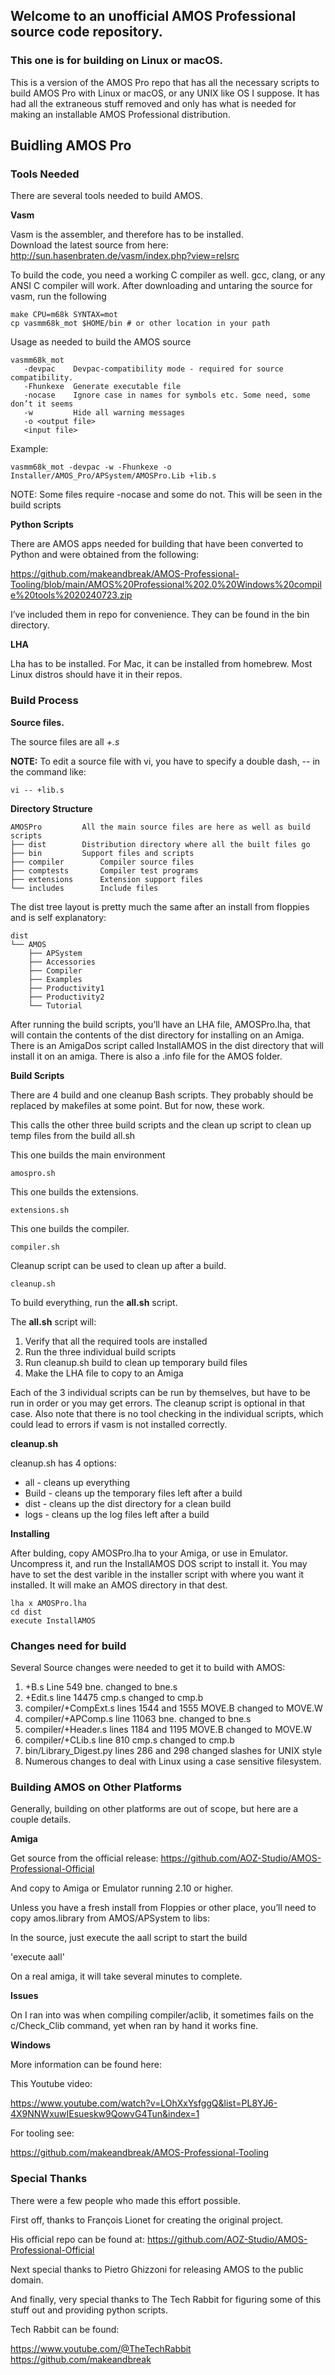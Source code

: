 
## Welcome to an unofficial AMOS Professional source code repository.

### This one is for building on Linux or macOS. 


This is a version of the AMOS Pro repo that has all the necessary scripts to build AMOS Pro with Linux or macOS, or any UNIX like OS I suppose. It has had all the extraneous stuff removed and only has what is needed for making an installable AMOS Professional distribution.

## Buidling AMOS Pro

### Tools Needed

There are several tools needed to build AMOS.

**Vasm**

Vasm is the assembler, and therefore has to be installed.  
Download the latest source from here: http://sun.hasenbraten.de/vasm/index.php?view=relsrc

To build the code, you need a working C compiler as well. gcc, clang, or any ANSI C compiler will work. After downloading and untaring the source for vasm, run the following

```
make CPU=m68k SYNTAX=mot
cp vasmm68k_mot $HOME/bin # or other location in your path
```

Usage as needed to build the AMOS source

```
vasmm68k_mot
   -devpac    Devpac-compatibility mode - required for source compatibility. 
   -Fhunkexe  Generate executable file 
   -nocase    Ignore case in names for symbols etc. Some need, some don’t it seems
   -w         Hide all warning messages 
   -o <output file>      
   <input file>
```

Example:

`vasmm68k_mot -devpac -w -Fhunkexe -o Installer/AMOS_Pro/APSystem/AMOSPro.Lib +lib.s`

NOTE: Some files require -nocase and some do not.   This will be seen in the build scripts

**Python Scripts**

There are AMOS apps needed for building that have been converted to Python and were obtained from  the following: 

https://github.com/makeandbreak/AMOS-Professional-Tooling/blob/main/AMOS%20Professional%202.0%20Windows%20compile%20tools%2020240723.zip

I’ve included them in repo for convenience. They can be found in the bin directory.

**LHA**

Lha has to be installed. For Mac, it can be installed from homebrew.  Most Linux distros should have it in their repos. 


### Build Process

**Source files.**

The source files are all *+<file>.s*  

**NOTE:** To edit a source file with vi, you have to specify a double dash, -- in the command like:

```vi -- +lib.s```

**Directory Structure**

```
AMOSPro 		All the main source files are here as well as build scripts
├── dist	 	Distribution directory where all the built files go
├── bin 		Support files and scripts
├── compiler 		Compiler source files
├── comptests		Compiler test programs
├── extensions		Extension support files 
└── includes		Include files
```

The dist tree layout is pretty much the same after an install from floppies and is self explanatory:

```
dist					
└── AMOS			
    ├── APSystem	
    ├── Accessories	
    ├── Compiler	
    ├── Examples	
    ├── Productivity1	
    ├── Productivity2	
    └── Tutorial		
```

After running the build scripts, you’ll have an LHA file, AMOSPro.lha,  that will contain the contents of the dist directory for installing on an Amiga. There is an AmigaDos script called InstallAMOS in the dist directory that will install it on an amiga.  There is also a .info file for the AMOS folder.

**Build Scripts**

There are 4 build and one cleanup Bash scripts.  They probably should be replaced by makefiles at some point. But for now, these work.

This calls the other three build scripts and the clean up script to clean up temp files from the build
all.sh 

This one builds the main environment 

`amospro.sh`

This one builds the extensions.

`extensions.sh`

This one builds the compiler.

`compiler.sh`

Cleanup script can be used to clean up after a build.

`cleanup.sh` 
 
To build everything, run the **all.sh** script.  

The **all.sh** script will:

1. Verify that all the required tools are installed
2. Run the three individual build scripts
3. Run cleanup.sh build to clean up temporary build files
4. Make the LHA file to copy to an Amiga

Each of the 3 individual scripts can be run by themselves, but have to be run in order or you may get errors.  The cleanup script is optional in that case. Also note that there is no tool checking in the individual scripts, which could lead to errors if vasm is not installed correctly. 

**cleanup.sh**

cleanup.sh has 4 options:

- all - cleans up everything
- Build - cleans up the temporary files left after a build
- dist - cleans up the dist directory for a clean build
- logs - cleans up the log files left after a build

**Installing**

After bulding, copy AMOSPro.lha to your Amiga, or use in Emulator. Uncompress it, and run the InstallAMOS DOS script to install it.  You may have to set the dest varible in the installer script with where you want it installed.  It will make an AMOS directory in that dest. 

```
lha x AMOSPro.lha
cd dist
execute InstallAMOS
```

### Changes need for build

Several Source changes were needed to get it to build with AMOS:

1. +B.s Line 549 bne. changed to bne.s
2. +Edit.s line 14475 cmp.s changed to cmp.b
3. compiler/+CompExt.s lines 1544 and 1555 MOVE.B changed to MOVE.W
4. compiler/+APComp.s line 11063 bne. changed to bne.s
5. compiler/+Header.s lines 1184 and 1195 MOVE.B changed to MOVE.W
6. compiler/+CLib.s line 810 cmp.s changed to cmp.b
7. bin/Library_Digest.py lines 286 and 298 changed slashes for UNIX style
8. Numerous changes to deal with Linux using a case sensitive filesystem. 

### Building AMOS on Other Platforms

Generally, building on other platforms are out of scope, but here are a couple details.

**Amiga**

Get source from the official release:  https://github.com/AOZ-Studio/AMOS-Professional-Official

And copy to Amiga or Emulator running 2.10 or higher. 

Unless you have a fresh install from Floppies or other place,  you’ll need to copy amos.library from AMOS/APSystem to libs:

In the source, just execute the aall script to start the build

'execute aall'

On a real amiga, it will take several minutes to complete.

**Issues**

On I ran into was when compiling compiler/aclib, it sometimes fails on the c/Check_Clib command, yet when ran by hand it works fine.

**Windows**

More information can be found here:

This Youtube video: 

https://www.youtube.com/watch?v=LOhXxYsfggQ&list=PL8YJ6-4X9NNWxuwIEsueskw9QowvG4Tun&index=1

For tooling see:

https://github.com/makeandbreak/AMOS-Professional-Tooling


### Special Thanks

There were a few people who made this effort possible.

First off, thanks to François Lionet for creating the original project. 

His official repo can be found at: https://github.com/AOZ-Studio/AMOS-Professional-Official

Next special thanks to Pietro Ghizzoni for releasing AMOS to the public domain. 

And finally, very special thanks to The Tech Rabbit for figuring some of this stuff out and providing python scripts.

Tech Rabbit can be found:

https://www.youtube.com/@TheTechRabbit \
https://github.com/makeandbreak
